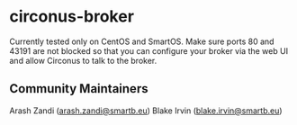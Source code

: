 # circonus-broker

Currently tested only on CentOS and SmartOS.  Make sure ports 80 and 43191 are not blocked so that you can configure your broker via the web UI and allow Circonus to talk to the broker.


## Community Maintainers
Arash Zandi (arash.zandi@smartb.eu)
Blake Irvin (blake.irvin@smartb.eu)
